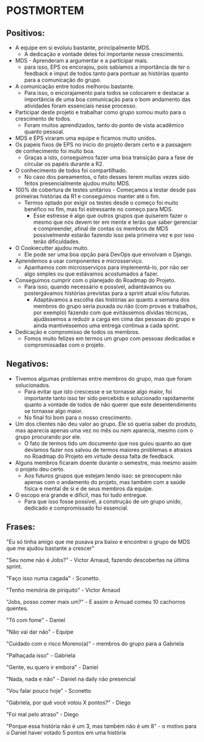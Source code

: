 # POSTMORTEM

## Positivos:

- A equipe em si evoluiu bastante, principalmente MDS.
  - A dedicação e vontade deles foi importante nesse crescimento.
- MDS - Aprenderam a argumentar e a participar mais.
  - para isso, EPS os encorajou, pois sabíamos a importância de ter o feedback e imput de todos tanto para pontuar as histórias quanto para a comunicação do grupo.
- A comunicação entre todos melhorou bastante.
  - Para isso, o encorajamento para todos se colocarem e destacar a importância de uma boa comunicação para o bom andamento das atividades foram essenciais nesse processo.
- Participar deste projeto e trabalhar como grupo somou muito para o crescimento de todos.
  - Foram muitos aprendizados, tanto do ponto de vista acadêmico quanto pessoal.
- MDS e EPS viraram uma equipe e ficamos muito unidos.
- Os papeis fixos de EPS no inicio do projeto deram certo e a passagem de conhecimento foi muito boa.
  - Graças a isto, conseguimos fazer uma boa transição para a fase de circular os papéis durante a R2.
- O conhecimento de todos foi compartilhado.
  - No caso dos pareamentos, o fato desses terem muitas vezes sido feitos presencialmente ajudou muito MDS.
- 100% de cobertura de testes unitários - Começamos a testar desde pas primeiras histórias da R1 e conseguimos manter até o fim.
  - Termos optado por exigir os testes desde o começo foi muito benéfico no fim, mas foi estressante no começo para MDS.
    - Esse estresse é algo que outros grupos que quiserem fazer o mesmo que nós devem ter em mente e terão que saber gerenciar e compreender, afinal de contas os membros de MDS possivelmente estarão fazendo isso pela primeira vez e por isso terão dificuldades.
- O Cookiecutter ajudou muito.
  - Ele pode ser uma boa opção para DevOps que envolvam o Django.
- Aprendemos a usar componentes e microsserviço.
  - Apanhamos com microsserviços para implementá-lo, por não ser algo simples ou que estávamos acostumados a fazer.
- Conseguimos cumprir com o planejado do Roadmap do Projeto.
  - Para isso, quando necessário e possível, adiantávamos ou postergávamos histórias previstas para a sprint atual e/ou futuras.
    - Adaptávamos a escolha das histórias ao quanto a semana dos membros do grupo seria puxada ou não (com provas e trabalhos, por exemplo) fazendo com que evitássemos dívidas técnicas, ajudássemos a reduzir a carga em cima das pessoas do grupo e ainda mantivéssemos uma entrega contínua a cada sprint.
- Dedicação e compromisso de todos os membros.
  - Fomos muito felizes em termos um grupo com pessoas dedicadas e compromissadas com o projeto.

## Negativos:

- Tivemos algumas problemas entre membros do grupo, mas que foram solucionados.
  - Para evitar que isto crescesse e se tornasse algo maior, foi importante tanto isso ter sido percebido e solucionado rapidamente quanto a vontade de todos de não querer que este desentendimento se tornasse algo maior.
  - No final foi bom para o nosso crescimento.
- Um dos clientes não deu valor ao grupo. Ele só queria saber do produto, mas aparecia apenas uma vez no mês ou nem aparecia, mesmo com o grupo procurando por ele.
  - O fato de termos tido um documento que nos guiou quanto ao que devíamos fazer nos salvou de termos maiores problemas e atrasos no Roadmap do Projeto em virtude dessa falta de feedback.
- Alguns membros ficaram doente durante o semestre, mas mesmo assim o projeto deu certo.
  - Aos futuros grupos que estejam lendo isso: se preocupem não apenas com o andamento do projeto, mas também com a saúde física e mental de si e de seus membros da equipe.
- O escopo era grande e dificil, mas foi tudo entregue.
  - Para que isso fosse possível, a construção de um grupo unido, dedicado e compromissado foi essencial.

## Frases: 

"Eu só tinha amigo que me puxava pra baixo e encontrei o grupo de MDS que me ajudou bastante a crescer"

"Seu nome não é Jobs?" - Victor Arnaud, fazendo descobertas na última sprint.

"Faço isso numa cagada" - Sconetto.

"Tenho memória de piriquito" - Victor Arnaud

"Jobs, posso comer mais um?" - E assim o Arnuad comeu 10 cachorros quentes.

"Tô com fome" - Daniel

"Não vai dar não" - Equipe

"Cuidado com o risco Moreno(a)" - membros do grupo para a Gabriela

"Palhaçada isso" - Gabriela

"Gente, eu quero ir embora" - Daniel

"Nada, nada e não" - Daniel na daily não presencial

"Vou falar pouco hoje" - Sconetto

"Gabriela, por quê você votou X pontos?" - Diego

"Foi mal pelo atraso" - Diego

"Porque essa história não é um 3, mas também não é um 8" - o motivo para o Daniel haver votado 5 pontos em uma história
